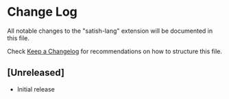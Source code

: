 # Change Log

All notable changes to the "satish-lang" extension will be documented in this file.

Check [Keep a Changelog](http://keepachangelog.com/) for recommendations on how to structure this file.

## [Unreleased]

- Initial release